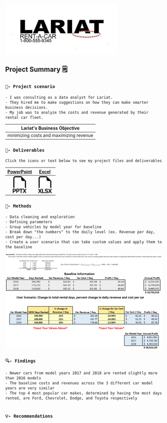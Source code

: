 [<img src="images/dynamic/lariat-logo.jpg" width="358px">](https://github.com/bradfordjohnson/lariat-rentals/blob/main/README.md)

## Project Summary 🗒️
### `🧭- Project scenario`
```
- I was consulting as a data analyst for Lariat.
- They hired me to make suggestions on how they can make smarter business decisions.
- My job was to analyze the costs and revenue generated by their rental car fleet. 
```
| **Lariat's Business Objective** |
|---|
| minimizing costs and maximizing revenue |

### `📂- Deliverables`
```
Click the icons or text below to see my project files and deliverables
```
| [PowerPoint](https://1drv.ms/p/s!Ahpkb3AfX4xfhLwtwCAS3g6L6ZA6sQ?e=3JhUY6) | [Excel](https://1drv.ms/x/s!Ahpkb3AfX4xfhLw5nv0BCOoHdWSS5g?e=knZCre) |
|:---:|:---:|
| [<img src="images/static/filetype-pptx.svg" width="54px">](https://1drv.ms/p/s!Ahpkb3AfX4xfhLwtwCAS3g6L6ZA6sQ?e=3JhUY6) | [<img src="images/static/filetype-xlsx.svg" width="54px">](https://1drv.ms/x/s!Ahpkb3AfX4xfhLw5nv0BCOoHdWSS5g?e=knZCre) |

### `🔧- Methods`
```
- Data cleaning and exploration
- Defining parameters
- Group vehicles by model year for baseline
- Break down "the numbers" to the daily level (ex. Revenue per day, cost per day...)
- Create a user scenario that can take custom values and apply them to the baseline
```
<img src ="images/dynamic/days-rented.png">
<img src ="images/dynamic/baseline-table.png">
<img src ="images/dynamic/us-table.png">

### `🔍- Findings`
```
- Newer cars from model years 2017 and 2018 are rented slightly more than 2016 models
- The baseline costs and revenues across the 3 different car model years are very similar
- The top 4 most popular car makes, determined by having the most days rented, are Ford, Chevrolet, Dodge, and Toyota respectively


```
### `💡- Recommendations`
